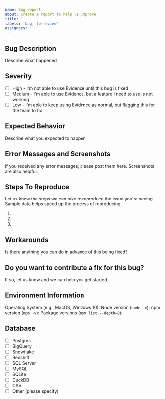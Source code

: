 ```yaml
---
name: Bug report
about: Create a report to help us improve
title: ''
labels: 'bug, to-review'
assignees: ''
---
```


## Bug Description

Describe what happened

## Severity

- [ ] High - I'm not able to use Evidence until this bug is fixed
- [ ] Medium - I'm able to use Evidence, but a feature I need to use is not working
- [ ] Low - I'm able to keep using Evidence as normal, but flagging this for the team to fix

## Expected Behavior

Describe what you expected to happen

## Error Messages and Screenshots

If you received any error messages, please post them here. Screenshots are also helpful.

## Steps To Reproduce

Let us know the steps we can take to reproduce the issue you're seeing. Sample data helps speed up the process of reproducing.

1.
2.
3.

## Workarounds

Is there anything you can do in advance of this being fixed?

## Do you want to contribute a fix for this bug?

If so, let us know and we can help you get started.

## Environment Information

Operating System (e.g., MacOS, Windows 10):
Node version (`node -v`):
npm version (`npm -v`):
Package versions (`npm list --depth=0`):

## Database

- [ ] Postgres
- [ ] BigQuery
- [ ] Snowflake
- [ ] Redshift
- [ ] SQL Server
- [ ] MySQL
- [ ] SQLite
- [ ] DuckDB
- [ ] CSV
- [ ] Other (please specify)
